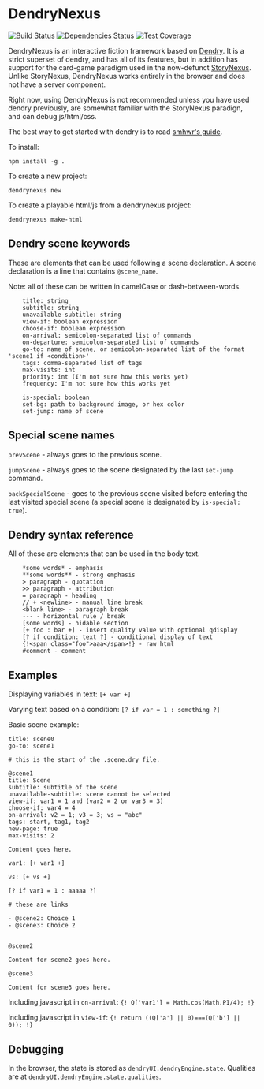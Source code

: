DendryNexus
======

[![Build Status](https://travis-ci.org/dendry/dendry.svg?branch=master)](https://travis-ci.org/dendry/dendry)
[![Dependencies Status](https://david-dm.org/dendry/dendry.svg)](https://david-dm.org/dendry/dendry)
[![Test Coverage](https://coveralls.io/repos/dendry/dendry/badge.png?branch=master)](https://coveralls.io/r/dendry/dendry)


DendryNexus is an interactive fiction framework based on [Dendry](https://github.com/aucchen/dendry). It is a strict superset of dendry, and has all of its features, but in addition has support for the card-game paradigm used in the now-defunct [StoryNexus](http://wiki.failbettergames.com/). Unlike StoryNexus, DendryNexus works entirely in the browser and does not have a server component.

Right now, using DendryNexus is not recommended unless you have used dendry previously, are somewhat familiar with the StoryNexus paradign, and can debug js/html/css.

The best way to get started with dendry is to read [smhwr's guide](https://smwhr.notion.site/Getting-started-with-Dendry-188e7e39a961497fb2d0a0deee0c21a0).

To install:

`npm install -g .`

To create a new project:

`dendrynexus new`

To create a playable html/js from a dendrynexus project:

`dendrynexus make-html`


## Dendry scene keywords

These are elements that can be used following a scene declaration. A scene declaration is a line that contains `@scene_name`.

Note: all of these can be written in camelCase or dash-between-words.

```
    title: string
    subtitle: string
    unavailable-subtitle: string
    view-if: boolean expression
    choose-if: boolean expression
    on-arrival: semicolon-separated list of commands
    on-departure: semicolon-separated list of commands
    go-to: name of scene, or semicolon-separated list of the format 'scene1 if <condition>'
    tags: comma-separated list of tags
    max-visits: int
    priority: int (I'm not sure how this works yet)
    frequency: I'm not sure how this works yet

    is-special: boolean
    set-bg: path to background image, or hex color
    set-jump: name of scene
```

## Special scene names

`prevScene` - always goes to the previous scene.

`jumpScene` - always goes to the scene designated by the last `set-jump` command.

`backSpecialScene` - goes to the previous scene visited before entering the last visited special scene (a special scene is designated by `is-special: true`).


## Dendry syntax reference

All of these are elements that can be used in the body text.

```
    *some words* - emphasis
    **some words** - strong emphasis
    > paragraph - quotation
    >> paragraph - attribution
    = paragraph - heading
    // + <newline> - manual line break
    <blank line> - paragraph break
    --- - horizontal rule / break
    [some words] - hidable section
    [+ foo : bar +] - insert quality value with optional qdisplay
    [? if condition: text ?] - conditional display of text
    {!<span class="foo">aaa</span>!} - raw html
    #comment - comment
```

## Examples

Displaying variables in text: `[+ var +]`

Varying text based on a condition: `[? if var = 1 : something ?]`

Basic scene example:

```
title: scene0
go-to: scene1

# this is the start of the .scene.dry file.

@scene1
title: Scene
subtitle: subtitle of the scene
unavailable-subtitle: scene cannot be selected
view-if: var1 = 1 and (var2 = 2 or var3 = 3)
choose-if: var4 = 4
on-arrival: v2 = 1; v3 = 3; vs = "abc"
tags: start, tag1, tag2
new-page: true
max-visits: 2

Content goes here.

var1: [+ var1 +]

vs: [+ vs +]

[? if var1 = 1 : aaaaa ?]

# these are links

- @scene2: Choice 1
- @scene3: Choice 2


@scene2

Content for scene2 goes here.

@scene3

Content for scene3 goes here.
```

Including javascript in `on-arrival`: `{! Q['var1'] = Math.cos(Math.PI/4); !}`

Including javascript in `view-if`: `{! return ((Q['a'] || 0)===(Q['b'] || 0)); !}`


## Debugging

In the browser, the state is stored as `dendryUI.dendryEngine.state`. Qualities are at `dendryUI.dendryEngine.state.qualities`.
